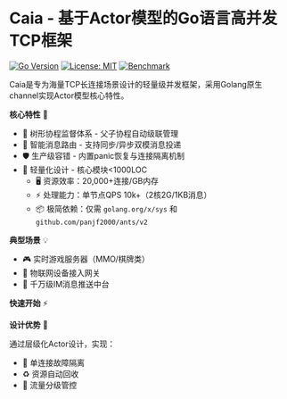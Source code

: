 # Caia - 基于Actor模型的Go语言高并发TCP框架

[![Go Version](https://img.shields.io/badge/go-1.23+-blue.svg)](https://golang.org/)
[![License: MIT](https://img.shields.io/badge/License-MIT-yellow.svg)](https://opensource.org/licenses/MIT)
[![Benchmark](https://img.shields.io/badge/Benchmark-20k%20conn%2FGB-important?style=flat&logo=speedtest)]()

Caia是专为海量TCP长连接场景设计的轻量级并发框架，采用Golang原生channel实现Actor模型核心特性。

**核心特性** 🚀
- 🌳 树形协程监督体系 - 父子协程自动级联管理
- 📨 智能消息路由 - 支持同步/异步双模消息投递
- 🛡️ 生产级容错 - 内置panic恢复与连接隔离机制
- 🔧 轻量化设计 - 核心模块<1000LOC 
  - 🖥️ 资源效率：20,000+连接/GB内存 
  - ⚡ 处理能力：单节点QPS 10k+（2核2G/1KB消息）
  - 📦 极简依赖：仅需 `golang.org/x/sys` 和 `github.com/panjf2000/ants/v2`

**典型场景** 💡
- 🎮 实时游戏服务器（MMO/棋牌类）
- 📡 物联网设备接入网关
- 💬 千万级IM消息推送中台

**快速开始** ⚡

**设计优势** 🎯

<!-- ```mermaid

``` -->

通过层级化Actor设计，实现：
- 🔋 单连接故障隔离
- ♻️ 资源自动回收
- 🚦 流量分级管控